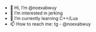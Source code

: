 - 👋 Hi, I’m @noexabwuy
- 👀 I’m interested in jerking
- 🌱 I’m currently learning C++/Lua
- 📫 How to reach me: tg - @noexabwuy
